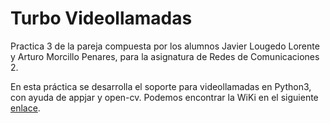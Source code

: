 # Turbo Videollamadas

Practica 3 de la pareja compuesta por los alumnos Javier Lougedo Lorente y 
Arturo Morcillo Penares, para la asignatura de Redes de Comunicaciones 2.

En esta práctica se desarrolla el soporte para videollamadas en Python3, con 
ayuda de appjar y open-cv. Podemos encontrar la WiKi en el siguiente
[enlace](https://git.eps.uam.es/redes2/1920/2361/14/turbo-skype-2000-3000/-/wikis/WiKi-Turbo-Videollamadas-(P3%7CREDES2)).